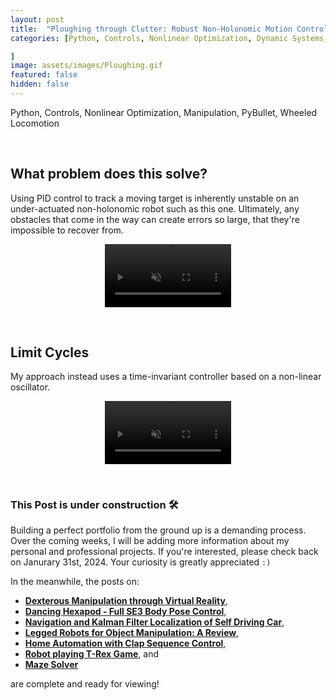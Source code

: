 ```yaml
---
layout: post
title:  "Ploughing through Clutter: Robust Non-Holonomic Motion Control"
categories: [Python, Controls, Nonlinear Optimization, Dynamic Systems, Manipulation, Simulation, PyBullet, Wheeled Locomotion

]
image: assets/images/Ploughing.gif
featured: false
hidden: false
---
```


Python, Controls, Nonlinear Optimization, Manipulation, PyBullet, Wheeled Locomotion

<br>

## What problem does this solve?

Using PID control to track a moving target is inherently unstable on an under-actuated non-holonomic robot such as this one. Ultimately, any obstacles that come in the way can create errors so large, that they're impossible to recover from. 

<p align = "center">
<video width="40%" controls loop autoplay muted>
    <source src="https://github.com/GogiPuttar/adityanairswebsite.github.io/assets/59332714/6664fca0-20e6-43be-904b-d0c549d0df81" type="video/mp4">
</video>
</p>

<br>

## Limit Cycles

My approach instead uses a time-invariant controller based on a non-linear oscillator. 

<p align = "center">
<video width="40%" controls loop autoplay muted>
    <source src="https://github.com/GogiPuttar/adityanairswebsite.github.io/assets/59332714/de2dfd7a-b608-468b-8a97-80053587c1b7" type="video/mp4">
</video>
</p>

<br>

### This Post is under construction 🛠️
Building a perfect portfolio from the ground up is a demanding process.
Over the coming weeks, I will be adding more information about my personal and professional projects. 
If you're interested, please check back on Janurary 31st, 2024.
Your curiosity is greatly appreciated `:)`

In the meanwhile, the posts on:
- [**Dexterous Manipulation through Virtual Reality**](https://adityanairs.website/DexterousManipulationThroughVR/), 
- [**Dancing Hexapod - Full SE3 Body Pose Control**](https://adityanairs.website/DancingHexapod/), 
- [**Navigation and Kalman Filter Localization of Self Driving Car**](https://adityanairs.website/SelfDrivingCar/), 
- [**Legged Robots for Object Manipulation: A Review**](https://adityanairs.website/LeggedRobotsForObjectManipulation/), 
- [**Home Automation with Clap Sequence Control**](https://adityanairs.website/ClapSequenceControl/), 
- [**Robot playing T-Rex Game**](https://adityanairs.website/TRexGame/), and
- [**Maze Solver**](https://adityanairs.website/MazeSolver/)

are complete and ready for viewing!



